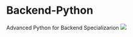 # Backend-Python
Advanced Python for Backend Specializarion
![](https://encrypted-tbn0.gstatic.com/images?q=tbn:ANd9GcSGhadhxEM7auJ-XfAB-grlW0tyWsvqEM9xqN5ereP8r4MTOuJjhsT5Bx2-8KX2BBXcqR0&usqp=CAU)
